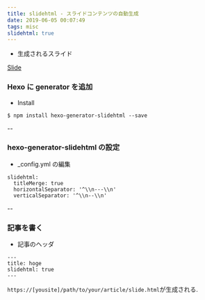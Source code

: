 ```yaml
---
title: slidehtml - スライドコンテンツの自動生成
date: 2019-06-05 00:07:49
tags: misc
slidehtml: true
---
```


* 生成されるスライド

[Slide](/kyamaz/2019/06/05/20190605-01-slidehtml/slide.html)

### Hexo に generator を追加

* Install

```shell
$ npm install hexo-generator-slidehtml --save
```

--

### hexo-generator-slidehtml の設定

* _config.yml の編集

```
slidehtml:
  titleMerge: true
  horizontalSeparator: '^\\n---\\n'
  verticalSeparator: '^\\n--\\n'
```

--

### 記事を書く

* 記事のヘッダ

```
---
title: hoge
slidehtml: true
---
```

`https://[yousite]/path/to/your/article/slide.html`が生成される. 
